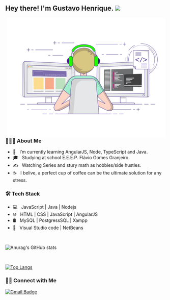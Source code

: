 <h2> Hey there! I'm Gustavo Henrique. <img src="https://github.com/souvikguria98/souvikguria98/blob/master/Hi.gif" width="25"></h2>
<img align="right" alt="GIF" src="https://raw.githubusercontent.com/devSouvik/devSouvik/master/gif3.gif" width="500"/>

<h3> 👨🏻‍💻 About Me </h3>

- 🔭 &nbsp; I’m currently learning AngularJS, Node, TypeScript and Java.
- 🎓 &nbsp; Studying at school E.E.E.P. Flávio Gomes Granjeiro.
- ✍️ &nbsp; Watching Series and stury math as hobbies/side hustles.
- ☕ &nbsp; I belive, a perfect cup of coffee can be the ultimate solution for any stress. 

<h3>🛠 Tech Stack</h3>

- 💻 &nbsp; JavaScript | Java | Nodejs
- 🌐 &nbsp; HTML | CSS | JavaScript | AngularJS
- 🛢 &nbsp; MySQL | PostgressSQL | Xampp
- 🔧 &nbsp; Visual Studio code | NetBeans

<br>

![Anurag's GitHub stats](https://github-readme-stats.vercel.app/api?username=gustavohenriquefs&show_icons=true&theme=radical)

</br>

[![Top Langs](https://github-readme-stats.vercel.app/api/top-langs/?username=gustavohenriquefs&layout=compact)](https://github.com/anuraghazra/github-readme-stats)

<h3> 🤝🏻 Connect with Me </h3>

<p align="center">

[![Gmail Badge](https://img.shields.io/badge/gustavohenriquefs.dev@gmail.com-D14836?style=for-the-badge&logo=gmail&logoColor=white&link=mailto:gustavohenriquefs.dev@gmail.com)](mailto:gustavohenriquefs.dev@gmail.com)

</p>
